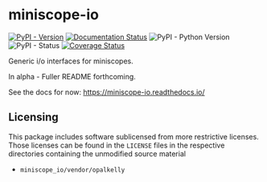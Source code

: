 # miniscope-io

[![PyPI - Version](https://img.shields.io/pypi/v/miniscope-io)](https://pypi.org/project/miniscope_io/)
[![Documentation Status](https://readthedocs.org/projects/miniscope-io/badge/?version=latest)](https://miniscope-io.readthedocs.io/en/latest/?badge=latest)
![PyPI - Python Version](https://img.shields.io/pypi/pyversions/miniscope-io)
![PyPI - Status](https://img.shields.io/pypi/status/miniscope-io)
[![Coverage Status](https://coveralls.io/repos/github/Aharoni-Lab/miniscope-io/badge.svg?branch=main)](https://coveralls.io/github/Aharoni-Lab/miniscope-io?branch=main)

Generic i/o interfaces for miniscopes.

In alpha - Fuller README forthcoming.

See the docs for now: https://miniscope-io.readthedocs.io/



## Licensing

This package includes software sublicensed from more 
restrictive licenses. Those licenses can be found
in the `LICENSE` files in the respective directories 
containing the unmodified source material

* `miniscope_io/vendor/opalkelly`